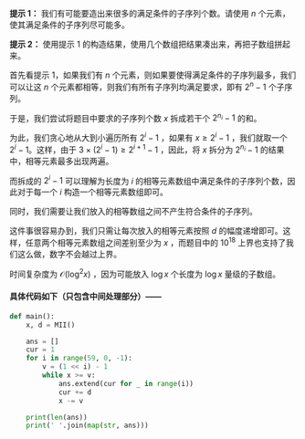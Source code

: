 **提示 1：** 我们有可能要造出来很多的满足条件的子序列个数。请使用 $n$ 个元素，使其满足条件的子序列尽可能多。

**提示 2：** 使用提示 1 的构造结果，使用几个数组把结果凑出来，再把子数组拼起来。

首先看提示 1，如果我们有 $n$ 个元素，则如果要使得满足条件的子序列最多，我们可以让这 $n$ 个元素都相等，则我们有所有子序列均满足要求，即有 $2^n-1$ 个子序列。

于是，我们尝试将题目中要求的子序列个数 $x$ 拆成若干个 $2^{n_i}-1$ 的和。

为此，我们贪心地从大到小遍历所有 $2^i-1$ ，如果有 $x\geq 2^i-1$ ，我们就取一个 $2^i-1$。这样，由于 $3\times(2^i-1)\geq 2^{i+1}-1$ ，因此，将 $x$ 拆分为 $2^{n_i}-1$ 的结果中，相等元素最多出现两遍。

而拆成的 $2^i-1$ 可以理解为长度为 $i$ 的相等元素数组中满足条件的子序列个数，因此对于每一个 $i$ 构造一个相等元素数组即可。

同时，我们需要让我们放入的相等数组之间不产生符合条件的子序列。

这件事很容易办到，我们只需让每次放入的相等元素按照 $d$ 的幅度递增即可。这样，任意两个相等元素数组之间差别至少为 $x$ ，而题目中的 $10^{18}$ 上界也支持了我们这么做，数字不会越过上界。

时间复杂度为 $\mathcal{O}(\log^2x)$ ，因为可能放入 $\log x$ 个长度为 $\log x$ 量级的子数组。

#### 具体代码如下（只包含中间处理部分）——

```Python []
def main():
    x, d = MII()

    ans = []
    cur = 1
    for i in range(59, 0, -1):
        v = (1 << i) - 1
        while x >= v:
            ans.extend(cur for _ in range(i))
            cur += d
            x -= v

    print(len(ans))
    print(' '.join(map(str, ans)))
```